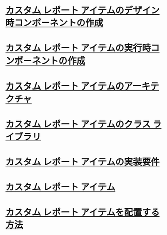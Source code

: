 # [カスタム レポート アイテムのデザイン時コンポーネントの作成](creating-a-custom-report-item-design-time-component.md)
# [カスタム レポート アイテムの実行時コンポーネントの作成](creating-a-custom-report-item-run-time-component.md)
# [カスタム レポート アイテムのアーキテクチャ](custom-report-item-architecture.md)
# [カスタム レポート アイテムのクラス ライブラリ](custom-report-item-class-libraries.md)
# [カスタム レポート アイテムの実装要件](custom-report-item-implementation-requirements.md)
# [カスタム レポート アイテム](custom-report-items.md)
# [カスタム レポート アイテムを配置する方法](how-to-deploy-a-custom-report-item.md)

